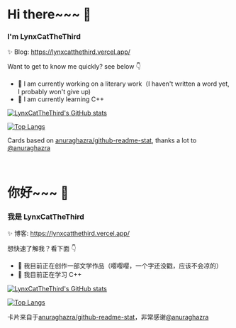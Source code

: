 # Hi there~~~ 👋

### I'm LynxCatTheThird

✨ Blog: <https://lynxcatthethird.vercel.app/>

Want to get to know me quickly? see below 👇

- 🔭 I am currently working on a literary work（I haven't written a word yet, I probably won't give up)
- 🌱 I am currently learning C++

[![LynxCatTheThird's GitHub stats](https://github-readme-stats.vercel.app/api?username=LynxCatTheThird&theme=dark&show_icons=true&include_all_commits)](https://github.com/LynxCatTheThird)

[![Top Langs](https://github-readme-stats.vercel.app/api/top-langs/?username=LynxCatTheThird&layout=compact&theme=dark)](https://github.com/LynxCatTheThird)

Cards based on [anuraghazra/github-readme-stat](https://github.com/anuraghazra/github-readme-stats/), thanks a lot to [@anuraghazra](https://github.com/anuraghazra)

</br>

# 你好~~~ 👋

### 我是 LynxCatTheThird

✨ 博客: <https://lynxcatthethird.vercel.app/>

想快速了解我？看下面 👇

- 🔭 我目前正在创作一部文学作品（嘤嘤嘤，一个字还没戳，应该不会凉的）
- 🌱 我目前正在学习 C++

[![LynxCatTheThird's GitHub stats](https://github-readme-stats.vercel.app/api?username=LynxCatTheThird&theme=dark&show_icons=true&locale=cn&include_all_commits)](https://github.com/LynxCatTheThird)

[![Top Langs](https://github-readme-stats.vercel.app/api/top-langs/?username=LynxCatTheThird&layout=compact&theme=dark&locale=cn)](https://github.com/LynxCatTheThird)

卡片来自于[anuraghazra/github-readme-stat](https://github.com/anuraghazra/github-readme-stats/)，非常感谢[@anuraghazra](https://github.com/anuraghazra)
